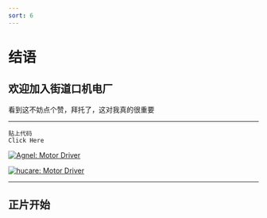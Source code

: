 ```yaml
---
sort: 6
---
```


# 结语

## 欢迎加入街道口机电厂

看到这不妨点个赞，拜托了，这对我真的很重要

---

```tip
贴上代码
Click Here
```

[![Agnel: Motor Driver](https://img.shields.io/badge/Agnel-motor%20driver-blue)](http://www.github.com/Agnel-Wang/MotorProj)

[![hucare: Motor Driver](https://img.shields.io/badge/%E5%8F%AE%E5%92%9A%E8%9B%8B-MotorPro-blue)](http://www.github.com/hucare233)

---

## 正片开始
